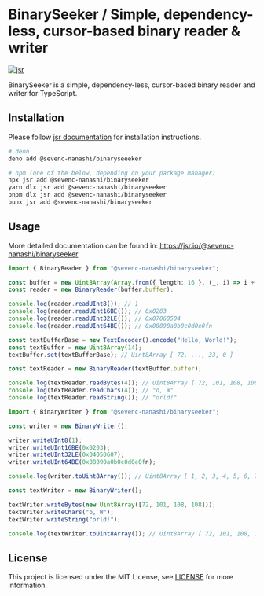 # BinarySeeker / Simple, dependency-less, cursor-based binary reader & writer

[![jsr](https://jsr.io/badges/@sevenc-nanashi/binaryseeker)](https://jsr.io/badges/@sevenc-nanashi/binaryseeker)

BinarySeeker is a simple, dependency-less, cursor-based binary reader and writer
for TypeScript.

## Installation

Please follow [jsr documentation](https://jsr.io/docs/using-packages) for
installation instructions.

```bash
# deno
deno add @sevenc-nanashi/binaryseeeker

# npm (one of the below, depending on your package manager)
npx jsr add @sevenc-nanashi/binaryseeker
yarn dlx jsr add @sevenc-nanashi/binaryseeker
pnpm dlx jsr add @sevenc-nanashi/binaryseeker
bunx jsr add @sevenc-nanashi/binaryseeker
```

## Usage

More detailed documentation can be found in:
<https://jsr.io/@sevenc-nanashi/binaryseeker>

```typescript
import { BinaryReader } from "@sevenc-nanashi/binaryseeker";

const buffer = new Uint8Array(Array.from({ length: 16 }, (_, i) => i + 1))
const reader = new BinaryReader(buffer.buffer);

console.log(reader.readUInt8()); // 1
console.log(reader.readUInt16BE()); // 0x0203
console.log(reader.readUInt32LE()); // 0x07060504
console.log(reader.readUInt64BE()); // 0x08090a0b0c0d0e0fn

const textBufferBase = new TextEncoder().encode("Hello, World!");
const textBuffer = new Uint8Array(14);
textBuffer.set(textBufferBase); // Uint8Array [ 72, ..., 33, 0 ]

const textReader = new BinaryReader(textBuffer.buffer);

console.log(textReader.readBytes(4)); // Uint8Array [ 72, 101, 108, 108 ]
console.log(textReader.readChars(4)); // "o, W"
console.log(textReader.readString()); // "orld!"
```

```typescript
import { BinaryWriter } from "@sevenc-nanashi/binaryseeker";

const writer = new BinaryWriter();

writer.writeUInt8(1);
writer.writeUInt16BE(0x0203);
writer.writeUInt32LE(0x04050607);
writer.writeUInt64BE(0x08090a0b0c0d0e0fn);

console.log(writer.toUint8Array()); // Uint8Array [ 1, 2, 3, 4, 5, 6, 7, 8, 9, 10, 11, 12, 13, 14 ]

const textWriter = new BinaryWriter();

textWriter.writeBytes(new Uint8Array([72, 101, 108, 108]));
textWriter.writeChars("o, W");
textWriter.writeString("orld!");

console.log(textWriter.toUint8Array()); // Uint8Array [ 72, 101, 108, 108, 111, 44, 32, 87, 111, 114, 108, 100, 33, 0 ]
```

## License

This project is licensed under the MIT License, see [LICENSE](LICENSE) for more
information.
